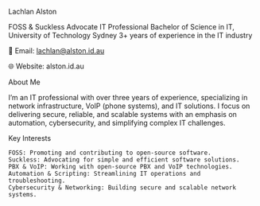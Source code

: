 Lachlan Alston

FOSS & Suckless Advocate
IT Professional
Bachelor of Science in IT, University of Technology Sydney
3+ years of experience in the IT industry

📧 Email: lachlan@alston.id.au

🌐 Website: alston.id.au

About Me

I’m an IT professional with over three years of experience, specializing in network infrastructure, VoIP (phone systems), and IT solutions. I focus on delivering secure, reliable, and scalable systems with an emphasis on automation, cybersecurity, and simplifying complex IT challenges.

Key Interests

    FOSS: Promoting and contributing to open-source software.
    Suckless: Advocating for simple and efficient software solutions.
    PBX & VoIP: Working with open-source PBX and VoIP technologies.
    Automation & Scripting: Streamlining IT operations and troubleshooting.
    Cybersecurity & Networking: Building secure and scalable network systems.
